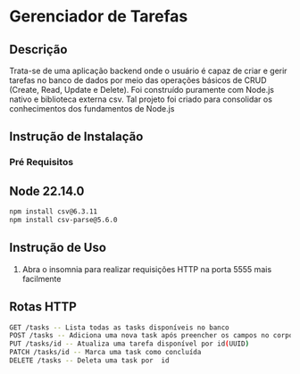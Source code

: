 # Gerenciador de Tarefas

## Descrição

Trata-se de uma aplicação backend onde o usuário é capaz de criar e gerir tarefas no banco de dados por meio das operações básicos de CRUD (Create, Read, Update e Delete). 
Foi construído puramente com Node.js nativo e biblioteca externa csv.
Tal projeto foi criado para consolidar os conhecimentos dos fundamentos de Node.js

## Instrução de Instalação

### Pré Requisitos 

## Node 22.14.0
```bash
npm install csv@6.3.11
npm install csv-parse@5.6.0
```

## Instrução de Uso

1. Abra o insomnia para realizar requisições HTTP na porta 5555 mais facilmente

## Rotas HTTP

```bash
GET /tasks -- Lista todas as tasks disponíveis no banco
POST /tasks -- Adiciona uma nova task após preencher os campos no corpo da requisição
PUT /tasks/id -- Atualiza uma tarefa disponível por id(UUID)
PATCH /tasks/id -- Marca uma task como concluída 
DELETE /tasks -- Deleta uma task por  id
```
